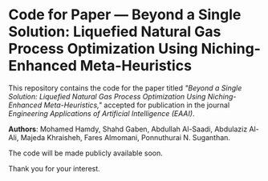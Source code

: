 # Code for Paper &mdash; Beyond a Single Solution: Liquefied Natural Gas Process Optimization Using Niching-Enhanced Meta-Heuristics

This repository contains the code for the paper titled *"Beyond a Single Solution: Liquefied Natural Gas Process Optimization Using Niching-Enhanced Meta-Heuristics,"* accepted for publication in the journal *Engineering Applications of Artificial Intelligence (EAAI)*.

**Authors**: Mohamed Hamdy, Shahd Gaben, Abdullah Al-Saadi, Abdulaziz Al-Ali, Majeda Khraisheh, Fares Almomani, Ponnuthurai N. Suganthan.

The code will be made publicly available soon.

Thank you for your interest.